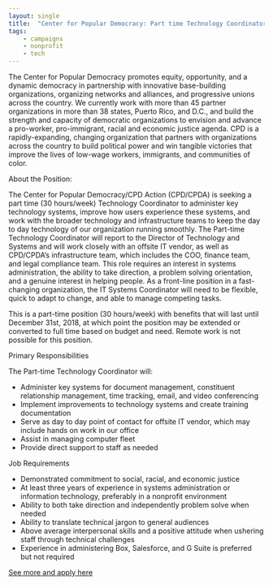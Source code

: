 ```yaml
---
layout: single
title:  "Center for Popular Democracy: Part time Technology Coordinator"
tags: 
    - campaigns
    - nonprofit
    - tech
---
```


The Center for Popular Democracy promotes equity, opportunity, and a dynamic democracy in partnership with innovative base-building organizations, organizing networks and alliances, and progressive unions across the country. We currently work with more than 45 partner organizations in more than 38 states, Puerto Rico, and D.C., and build the strength and capacity of democratic organizations to envision and advance a pro-worker, pro-immigrant, racial and economic justice agenda. CPD is a rapidly-expanding, changing organization that partners with organizations across the country to build political power and win tangible victories that improve the lives of low-wage workers, immigrants, and communities of color.

About the Position:

The Center for Popular Democracy/CPD Action (CPD/CPDA) is seeking a part time (30 hours/week) Technology Coordinator to administer key technology systems, improve how users experience these systems, and work with the broader technology and infrastructure teams to keep the day to day technology of our organization running smoothly. The Part-time Technology Coordinator will report to the Director of Technology and Systems and will work closely with an offsite IT vendor, as well as CPD/CPDA’s infrastructure team, which includes the COO, finance team, and legal compliance team. This role requires an interest in systems administration, the ability to take direction, a problem solving orientation, and a genuine interest in helping people. As a front-line position in a fast-changing organization, the IT Systems Coordinator will need to be flexible, quick to adapt to change, and able to manage competing tasks.

This is a part-time position (30 hours/week) with benefits that will last until December 31st, 2018, at which point the position may be extended or converted to full time based on budget and need. Remote work is not possible for this position.

Primary Responsibilities

The Part-time Technology Coordinator will:

* Administer key systems for document management, constituent relationship management, time tracking, email, and video conferencing
* Implement improvements to technology systems and create training documentation
* Serve as day to day point of contact for offsite IT vendor, which may include hands on work in our office
* Assist in managing computer fleet
* Provide direct support to staff as needed

Job Requirements

* Demonstrated commitment to social, racial, and economic justice
* At least three years of experience in systems administration or information technology, preferably in a nonprofit environment
* Ability to both take direction and independently problem solve when needed
* Ability to translate technical jargon to general audiences
* Above average interpersonal skills and a positive attitude when ushering staff through technical challenges
* Experience in administering Box, Salesforce, and G Suite is preferred but not required

[See more and apply here](https://cpd.hiringthing.com/job/67115/part-time-technology-coordinator)
